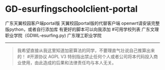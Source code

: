 # GD-esurfingschoolclient-portal
广东天翼校园客户端portal版
天翼校园portal版的代替客户端
openwrt请安装完整版python，或者自行添加库
有更好的脚本可以向我添加
#可用学校列表
广东文理职业学院（GDWL-esurfing.py)
广东理工职业学院
***
 >我希望直接从我这里知道加密算法的同学，不要理直气壮说自己推算出来的！
#开源协议
AGPL V3
特别指出禁止任何个人或者公司将本代码投入商业使用，由此造成的后果和法律责任均与本人无关。 
